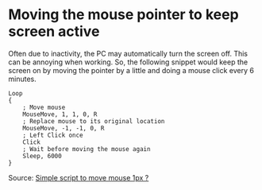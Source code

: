 # Moving the mouse pointer to keep screen active

Often due to inactivity, the PC may automatically turn the screen off. This can be annoying when working. So, the following snippet would keep the screen on by moving the pointer by a little and doing a mouse click every 6 minutes.

```ahk
Loop
{
    ; Move mouse
    MouseMove, 1, 1, 0, R
    ; Replace mouse to its original location
    MouseMove, -1, -1, 0, R
    ; Left Click once
    Click
    ; Wait before moving the mouse again
    Sleep, 6000
}
```

Source: [Simple script to move mouse 1px ?](https://www.reddit.com/r/AutoHotkey/comments/idriwu/comment/g2cnlrw/?utm_source=share&utm_medium=web2x&context=3)
